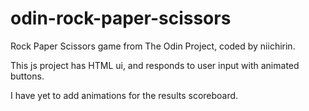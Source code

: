 # odin-rock-paper-scissors
Rock Paper Scissors game from The Odin Project, coded by niichirin.

This js project has HTML ui, and responds to user input with animated buttons.

I have yet to add animations for the results scoreboard.